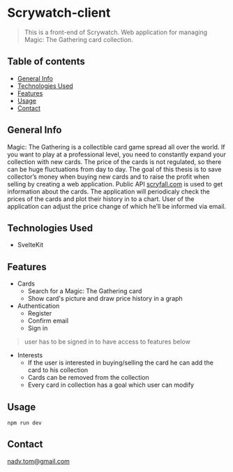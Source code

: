 # Scrywatch-client

>This is a front-end of Scrywatch. Web application for managing Magic: The Gathering card collection.
## Table of contents
* [General Info](#general-info)
* [Technologies Used](#technologies-used)
* [Features](#features)
* [Usage](#usage)
* [Contact](#contact)

## General Info
Magic: The Gathering is a collectible card game spread all over the world. If
you want to play at a professional level, you need to constantly expand your
collection with new cards. The price of the cards is not regulated, so there can be
huge fluctuations from day to day. The goal of this thesis is to save collector’s
money when buying new cards and to raise the profit when selling by creating
a web application. Public API [scryfall.com](https://scryfall.com/docs/api) is used to get information about the
cards. The application will periodicaly check the prices of the cards and plot their
history in to a chart. User of the application can adjust the price change of which
he’ll be informed via email. 

## Technologies Used
* SvelteKit

## Features
* Cards
  * Search for a Magic: The Gathering card
  * Show card's picture and draw price history in a graph
* Authentication
  * Register
  * Confirm email
  * Sign in
>user has to be signed in to have access to features below
* Interests
  * If the user is interested in buying/selling the card he can add the card to his collection
  * Cards can be removed from the collection
  * Every card in collection has a goal which user can modify

## Usage
`npm run dev`

## Contact
nadv.tom@gmail.com
